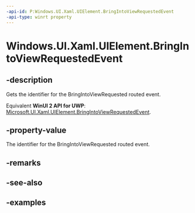 ```yaml
---
-api-id: P:Windows.UI.Xaml.UIElement.BringIntoViewRequestedEvent
-api-type: winrt property
---
```


<!-- Property syntax.
public RoutedEvent BringIntoViewRequestedEvent { get; }
-->

# Windows.UI.Xaml.UIElement.BringIntoViewRequestedEvent

## -description

Gets the identifier for the BringIntoViewRequested routed event.

Equivalent **WinUI 2 API for UWP**: [Microsoft.UI.Xaml.UIElement.BringIntoViewRequestedEvent](/windows/winui/api/microsoft.ui.xaml.uielement.bringintoviewrequestedevent).

## -property-value

The identifier for the BringIntoViewRequested routed event.

## -remarks

## -see-also

## -examples

